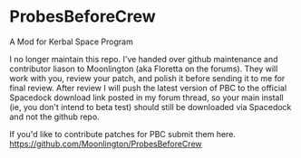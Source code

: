 # ProbesBeforeCrew
A Mod for Kerbal Space Program

I no longer maintain this repo.
I've handed over github maintenance and contributor liason to Moonlington (aka Floretta on the forums).
They will work with you, review your patch, and polish it before sending it to me for final review. 
After review I will push the latest version of PBC to the official Spacedock download link posted in my forum thread, so your main install (ie, you don't intend to beta test) should still be downloaded via Spacedock and not the github repo.

If you'd like to contribute patches for PBC submit them here.
https://github.com/Moonlington/ProbesBeforeCrew
